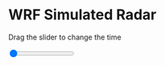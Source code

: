 <h1>WRF Simulated Radar</h1>
<p>Drag the slider to change the time</p>

<div class="slidecontainer">
<input oninput='setImage(this)' class="slider" type="range" min="0" max="5" value="0" step="1" />
<img id='img'/>
</div>

<script>
var img = document.getElementById('img');
var img_array = ['/assets/images/wrf/rf_wrfout_d01_2020-07-19_12:00:00.png',
'/assets/images/wrf/rf_wrfout_d01_2020-07-19_13:00:00.png',
'/assets/images/wrf/rf_wrfout_d01_2020-07-19_14:00:00.png',
'/assets/images/wrf/rf_wrfout_d01_2020-07-19_15:00:00.png',
'/assets/images/wrf/rf_wrfout_d01_2020-07-19_16:00:00.png',];
function setImage(obj)
{
        var value = obj.value;
        img.src = img_array[value];

}
</script>
